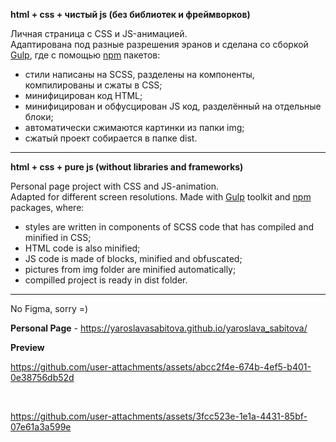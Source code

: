 **html + css + чистый js (без библиотек и фреймворков)**

Личная страница с CSS и JS-анимацией. 
<br>
Адаптирована под разные разрешения эранов и сделана со сборкой [Gulp](https://gulpjs.com/), где с помощью [npm](https://www.npmjs.com/) пакетов:
* стили написаны на SCSS, разделены на компоненты, компилированы и сжаты в CSS;
* минифицирован код HTML;
* минифицирован и обфусцирован JS код, разделённый на отдельные блоки;
* автоматически сжимаются картинки из папки img;
* сжатый проект собирается в папке dist.

----------------

**html + css + pure js (without libraries and frameworks)**

Personal page project with CSS and JS-animation. 
<br>
Adapted for different screen resolutions. Made with [Gulp](https://gulpjs.com/) toolkit and [npm](https://www.npmjs.com/) packages, where:
* styles are written in components of SCSS code that has compiled and minified in CSS;
* HTML code is also minified;
* JS code is made of blocks, minified and obfuscated;
* pictures from img folder are minified automatically;
* compilled project is ready in dist folder.

----------------

No Figma, sorry =)

**Personal Page** - https://yaroslavasabitova.github.io/yaroslava_sabitova/

**Preview**

https://github.com/user-attachments/assets/abcc2f4e-674b-4ef5-b401-0e38756db52d

<br>

https://github.com/user-attachments/assets/3fcc523e-1e1a-4431-85bf-07e61a3a599e








